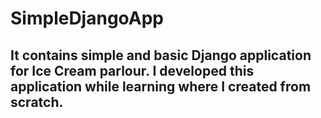 # SimpleDjangoApp
## It contains simple and basic Django application for Ice Cream parlour. I developed this application while learning where I created from scratch.
